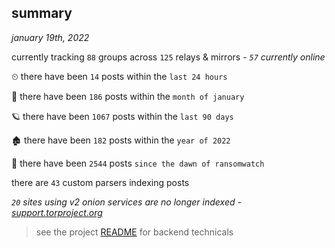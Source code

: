 
## summary
_january 19th, 2022_

currently tracking `88` groups across `125` relays & mirrors - _`57` currently online_

⏲ there have been `14` posts within the `last 24 hours`

🦈 there have been `186` posts within the `month of january`

🪐 there have been `1067` posts within the `last 90 days`

🏚 there have been `182` posts within the `year of 2022`

🦕 there have been `2544` posts `since the dawn of ransomwatch`

there are `43` custom parsers indexing posts

_`20` sites using v2 onion services are no longer indexed - [support.torproject.org](https://support.torproject.org/onionservices/v2-deprecation/)_

> see the project [README](https://github.com/thetanz/ransomwatch#ransomwatch--) for backend technicals
